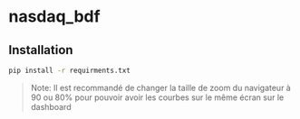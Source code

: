 # nasdaq_bdf

## Installation

```bash
pip install -r requirments.txt
```

> Note: Il est recommandé de changer la taille de zoom du navigateur à 90 ou 80% pour pouvoir avoir les courbes sur le même écran sur le dashboard